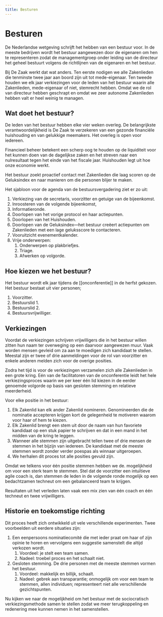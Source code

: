 ```yaml
---
title: Besturen
---
```

# Besturen
De Nederlandse wetgeving schrijft het hebben van een bestuur voor. In de meeste bedrijven wordt het bestuur aangewezen door de eigenaren om hen te representeren zodat de managementgroep onder leiding van de directeur het geheel bestuurt volgens de richtlijnen van de eigenaren en het bestuur.

Bij De Zaak werkt dat wat anders. Ten eerste nodigen we alle Zakenlieden die tenminste twee jaar aan boord zijn uit tot mede-eigenaar. Ten tweede houden we elk jaar verkiezingen voor de leden van het bestuur waarin alle Zakenlieden, mede-eigenaar of niet, stemrecht hebben. Omdat we de rol van directeur hebben geschrapt en omdat we zeer autonome Zakenlieden hebben valt er heel weinig te managen.


## Wat doet het bestuur?

De leden van het bestuur hebben elke vier weken overleg. De belangrijkste verantwoordelijkheid is De Zaak te verzekeren van een gezonde financiële huishouding en van gelukkige meemakers. Het overleg is open voor iedereen.

Financieel beheer betekent een scherp oog te houden op de liquiditeit voor het kunnen doen van de dagelijkse zaken en het streven naar een nulresultaat tegen het einde van het fiscale jaar. Huishouden legt uit hoe onze economie werkt.

Het bestuur zoekt proactief contact met Zakenlieden die laag scoren op de Geluksindex en naar manieren om die personen blijer te maken.

Het sjabloon voor de agenda van de bestuursvergadering ziet er zo uit:

1. Verkiezing van de secretaris, voorzitter en getuige van de bijeenkomst.
1. Inroosteren van de volgende bijeenkomst,
1. Informatieronde.
1. Doorlopen van het vorige protocol en haar actiepunten.
1. Doorlopen van het Huishouden.
1. Doorlopen van de Geluksindex—het bestuur creëert actiepunten om Zakenlieden met een lage geluksscore te contacteren.
1. Vooruitzicht evenementkalender.
1. Vrije onderwerpen:
    1. Onderwerpen op plakbriefjes.
    1. Triage.
    1. Afwerken op volgorde.


## Hoe kiezen we het bestuur?

Het bestuur wordt elk jaar tijdens de [[onconferentie]] in de herfst gekozen. Het bestuur bestaat uit vier personen;

1. Voorzitter.
1. Bestuurslid 1.
1. Bestuurslid 2.
1. Bestuursvrijwilliger.


## Verkiezingen

Voordat de verkiezingen schrijven vrijwilligers die in het bestuur willen zitten hun naam ter overweging op een daarvoor aangewezen muur. Vaak worden mensen gevleid om za aan te moedigen zich kandidaat te stellen. Meestal zijn er twee of drie aanmeldingen voor de rol van voorzitter en enkele anderen melden zich voor de overige posities.

Zodra het tijd is voor de verkiezingen verzamelen zich alle Zakenlieden in een grote kring. Eén van de facilitatoren van de onconferentie leidt het hele verkiezingsproces waarin we per keer één lid kiezen in de eerder genoemde volgorde op basis van gesloten stemming en relatieve meerderheid.

Voor elke positie in het bestuur:

1. Elk Zakenlid kan elk ander Zakenlid nomineren.
Genomineerden die de nominatie accepteren krijgen kort de gelegenheid te motiveren waarom voor haar of hem te kiezen.
1. Elk Zakenlid brengt een stem uit door de naam van hun favoriete kandidaat op een stuk papier te schrijven en dat in een mand in het midden van de kring te leggen.
1. Wanneer alle stemmen zijn uitgebracht tellen twee of drie mensen de stemmen in het bijzijn van iedereen. De kandidaat met de meeste stemmen wordt zonder verder poespas als winnaar uitgeroepen.
1. We herhalen dit proces tot alle posities gevuld zijn.

Omdat we telkens voor één positie stemmen hebben we de. mogelijkheid om voor een sterk team te stemmen. Stel dat de voorzitter een intuïtieve agile coach is, dan stemmen de leden in de volgende ronde mogelijk op een bedachtzamen techneut om een gebalanceerd team te krijgen.

Resultaten uit het verleden laten vaak een mix zien van één coach en één techneut en twee vrijwilligers.


## Historie en toekomstige richting

Dit proces heeft zich ontwikkeld uit vele verschillende experimenten. Twee voorbeelden uit eerdere situaties zijn:

1. Een eenpersoons nominatiecomité die met ieder praat om haar of zijn opinie te horen en vervolgens een suggestie samenstelt die altijd verkozen wordt.
    1. Voordeel: je stelt een team samen.
    1. Nadeel: troebel proces en het schaalt niet.
1. Gesloten stemming. De drie personen met de meeste stemmen vormen het bestuur.
    1. Voordeel: makkelijk en billijk, schaalt.
    1. Nadeel: gebrek aan transparantie; onmogelijk om voor een team te stemmen, allen individuen; representeert niet alle verschillende gezichtspunten.

Nu kijken we naar de mogelijkheid om het bestuur met de sociocratisch verkiezingsmethode samen te stellen zodat we meer terugkoppeling en redenering mee kunnen nemen in het samenstellen.